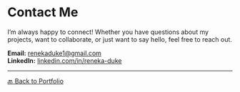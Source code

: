 # Contact Me

I’m always happy to connect! Whether you have questions about my projects, want to collaborate, or just want to say hello, feel free to reach out.

**Email:** renekaduke1@gmail.com  
**LinkedIn:** [linkedin.com/in/reneka-duke](https://linkedin.com/in/reneka-duke)  

---

[🔙 Back to Portfolio](README.md)
